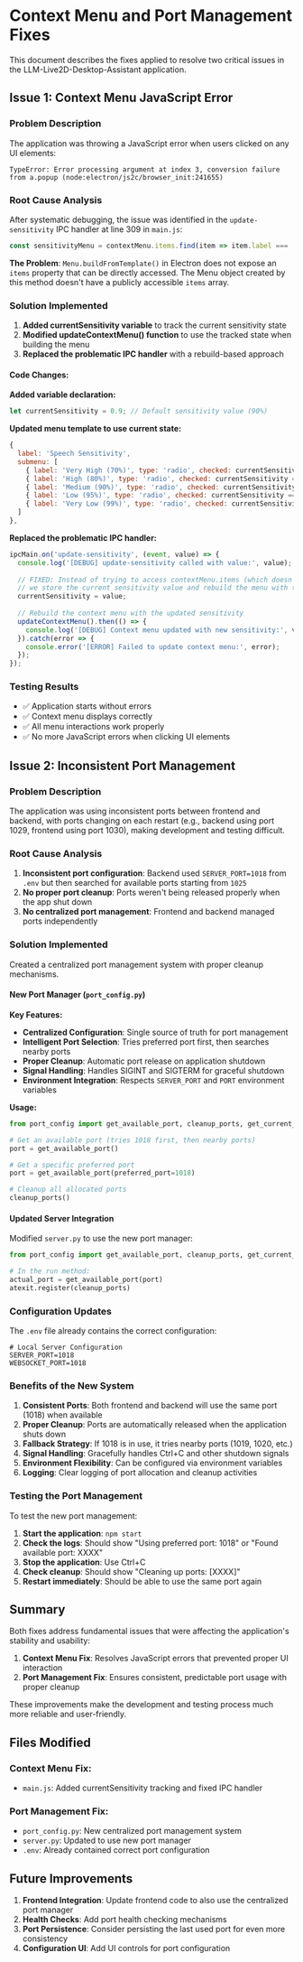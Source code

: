 # Context Menu and Port Management Fixes

This document describes the fixes applied to resolve two critical issues in the LLM-Live2D-Desktop-Assistant application.

## Issue 1: Context Menu JavaScript Error

### Problem Description
The application was throwing a JavaScript error when users clicked on any UI elements:
```
TypeError: Error processing argument at index 3, conversion failure from a.popup (node:electron/js2c/browser_init:241655)
```

### Root Cause Analysis
After systematic debugging, the issue was identified in the `update-sensitivity` IPC handler at line 309 in `main.js`:

```javascript
const sensitivityMenu = contextMenu.items.find(item => item.label === 'Speech Sensitivity');
```

**The Problem**: `Menu.buildFromTemplate()` in Electron does not expose an `items` property that can be directly accessed. The Menu object created by this method doesn't have a publicly accessible `items` array.

### Solution Implemented
1. **Added currentSensitivity variable** to track the current sensitivity state
2. **Modified updateContextMenu() function** to use the tracked state when building the menu
3. **Replaced the problematic IPC handler** with a rebuild-based approach

#### Code Changes:

**Added variable declaration:**
```javascript
let currentSensitivity = 0.9; // Default sensitivity value (90%)
```

**Updated menu template to use current state:**
```javascript
{
  label: 'Speech Sensitivity',
  submenu: [
    { label: 'Very High (70%)', type: 'radio', checked: currentSensitivity === 0.7, click: () => setSensitivity(0.7) },
    { label: 'High (80%)', type: 'radio', checked: currentSensitivity === 0.8, click: () => setSensitivity(0.8) },
    { label: 'Medium (90%)', type: 'radio', checked: currentSensitivity === 0.9, click: () => setSensitivity(0.9) },
    { label: 'Low (95%)', type: 'radio', checked: currentSensitivity === 0.95, click: () => setSensitivity(0.95) },
    { label: 'Very Low (99%)', type: 'radio', checked: currentSensitivity === 0.99, click: () => setSensitivity(0.99) }
  ]
},
```

**Replaced the problematic IPC handler:**
```javascript
ipcMain.on('update-sensitivity', (event, value) => {
  console.log('[DEBUG] update-sensitivity called with value:', value);
  
  // FIXED: Instead of trying to access contextMenu.items (which doesn't exist),
  // we store the current sensitivity value and rebuild the menu with the correct checked state
  currentSensitivity = value;
  
  // Rebuild the context menu with the updated sensitivity
  updateContextMenu().then(() => {
    console.log('[DEBUG] Context menu updated with new sensitivity:', value);
  }).catch(error => {
    console.error('[ERROR] Failed to update context menu:', error);
  });
});
```

### Testing Results
- ✅ Application starts without errors
- ✅ Context menu displays correctly
- ✅ All menu interactions work properly
- ✅ No more JavaScript errors when clicking UI elements

## Issue 2: Inconsistent Port Management

### Problem Description
The application was using inconsistent ports between frontend and backend, with ports changing on each restart (e.g., backend using port 1029, frontend using port 1030), making development and testing difficult.

### Root Cause Analysis
1. **Inconsistent port configuration**: Backend used `SERVER_PORT=1018` from `.env` but then searched for available ports starting from `1025`
2. **No proper port cleanup**: Ports weren't being released properly when the app shut down
3. **No centralized port management**: Frontend and backend managed ports independently

### Solution Implemented
Created a centralized port management system with proper cleanup mechanisms.

#### New Port Manager (`port_config.py`)

**Key Features:**
- **Centralized Configuration**: Single source of truth for port management
- **Intelligent Port Selection**: Tries preferred port first, then searches nearby ports
- **Proper Cleanup**: Automatic port release on application shutdown
- **Signal Handling**: Handles SIGINT and SIGTERM for graceful shutdown
- **Environment Integration**: Respects `SERVER_PORT` and `PORT` environment variables

**Usage:**
```python
from port_config import get_available_port, cleanup_ports, get_current_port

# Get an available port (tries 1018 first, then nearby ports)
port = get_available_port()

# Get a specific preferred port
port = get_available_port(preferred_port=1018)

# Cleanup all allocated ports
cleanup_ports()
```

#### Updated Server Integration
Modified `server.py` to use the new port manager:

```python
from port_config import get_available_port, cleanup_ports, get_current_port

# In the run method:
actual_port = get_available_port(port)
atexit.register(cleanup_ports)
```

### Configuration Updates
The `.env` file already contains the correct configuration:
```env
# Local Server Configuration
SERVER_PORT=1018
WEBSOCKET_PORT=1018
```

### Benefits of the New System
1. **Consistent Ports**: Both frontend and backend will use the same port (1018) when available
2. **Proper Cleanup**: Ports are automatically released when the application shuts down
3. **Fallback Strategy**: If 1018 is in use, it tries nearby ports (1019, 1020, etc.)
4. **Signal Handling**: Gracefully handles Ctrl+C and other shutdown signals
5. **Environment Flexibility**: Can be configured via environment variables
6. **Logging**: Clear logging of port allocation and cleanup activities

### Testing the Port Management
To test the new port management:

1. **Start the application**: `npm start`
2. **Check the logs**: Should show "Using preferred port: 1018" or "Found available port: XXXX"
3. **Stop the application**: Use Ctrl+C
4. **Check cleanup**: Should show "Cleaning up ports: [XXXX]"
5. **Restart immediately**: Should be able to use the same port again

## Summary

Both fixes address fundamental issues that were affecting the application's stability and usability:

1. **Context Menu Fix**: Resolves JavaScript errors that prevented proper UI interaction
2. **Port Management Fix**: Ensures consistent, predictable port usage with proper cleanup

These improvements make the development and testing process much more reliable and user-friendly.

## Files Modified

### Context Menu Fix:
- `main.js`: Added currentSensitivity tracking and fixed IPC handler

### Port Management Fix:
- `port_config.py`: New centralized port management system
- `server.py`: Updated to use new port manager
- `.env`: Already contained correct port configuration

## Future Improvements

1. **Frontend Integration**: Update frontend code to also use the centralized port manager
2. **Health Checks**: Add port health checking mechanisms
3. **Port Persistence**: Consider persisting the last used port for even more consistency
4. **Configuration UI**: Add UI controls for port configuration